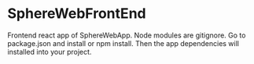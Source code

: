 # SphereWebFrontEnd
Frontend react app of SphereWebApp. Node modules are gitignore. Go to package.json and install or npm install. Then the app dependencies will installed into your project.
